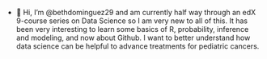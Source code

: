 - 👋 Hi, I’m @bethdominguez29 and am currently half way through an edX 9-course series on Data Science so I am very new to all of this.
It has been very interesting to learn some basics of R, probability, inference and modeling, and now about Github. I want to better understand how data science can be helpful to advance treatments for pediatric cancers.
 

<!---
bethdominguez29/bethdominguez29 is a ✨ special ✨ repository because its `README.md` (this file) appears on your GitHub profile.
You can click the Preview link to take a look at your changes.
--->
